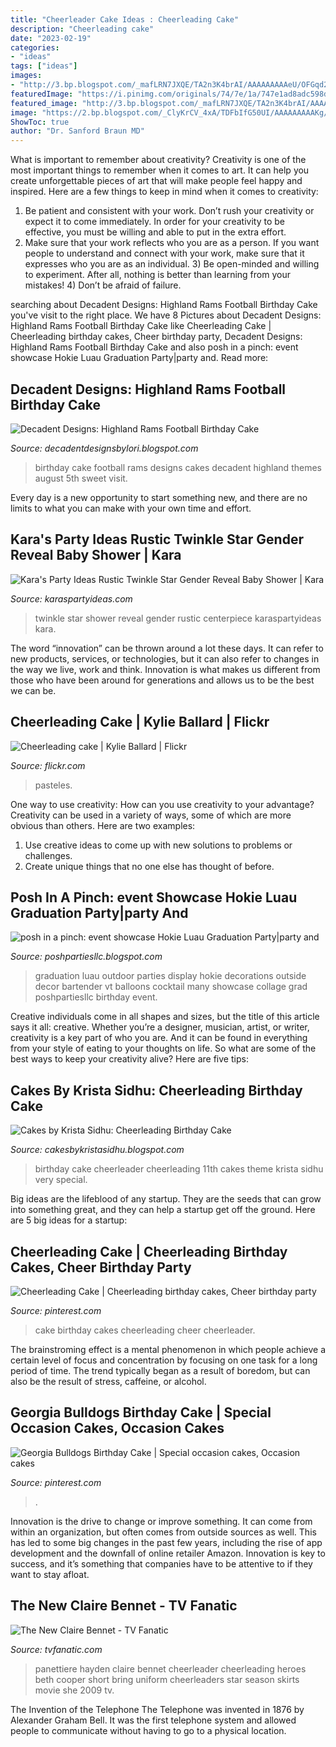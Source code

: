 ```yaml
---
title: "Cheerleader Cake Ideas : Cheerleading Cake"
description: "Cheerleading cake"
date: "2023-02-19"
categories:
- "ideas"
tags: ["ideas"]
images:
- "http://3.bp.blogspot.com/_mafLRN7JXQE/TA2n3K4brAI/AAAAAAAAAeU/OFGqd2xTT98/s1600/Picnik+collage+-+hokie+luau+outside.jpg"
featuredImage: "https://i.pinimg.com/originals/74/7e/1a/747e1ad8adc598d80b5e5ae353bcac51.jpg"
featured_image: "http://3.bp.blogspot.com/_mafLRN7JXQE/TA2n3K4brAI/AAAAAAAAAeU/OFGqd2xTT98/s1600/Picnik+collage+-+hokie+luau+outside.jpg"
image: "https://2.bp.blogspot.com/_ClyKrCV_4xA/TDFbIfG50UI/AAAAAAAAAKg/yEwp_GBMSzg/s1600/Paige+Birthday+Cake.jpg"
ShowToc: true
author: "Dr. Sanford Braun MD"
---
```



What is important to remember about creativity?
Creativity is one of the most important things to remember when it comes to art. It can help you create unforgettable pieces of art that will make people feel happy and inspired. Here are a few things to keep in mind when it comes to creativity: 
1) Be patient and consistent with your work. Don’t rush your creativity or expect it to come immediately. In order for your creativity to be effective, you must be willing and able to put in the extra effort. 
2) Make sure that your work reflects who you are as a person. If you want people to understand and connect with your work, make sure that it expresses who you are as an individual. 3) Be open-minded and willing to experiment. After all, nothing is better than learning from your mistakes! 4) Don’t be afraid of failure.

	

		
searching about Decadent Designs: Highland Rams Football Birthday Cake you've visit to the right place. We have 8 Pictures about Decadent Designs: Highland Rams Football Birthday Cake like Cheerleading Cake | Cheerleading birthday cakes, Cheer birthday party, Decadent Designs: Highland Rams Football Birthday Cake and also posh in a pinch: event showcase Hokie Luau Graduation Party|party and. Read more:
		
    
## Decadent Designs: Highland Rams Football Birthday Cake

<img loading=lazy src="http://4.bp.blogspot.com/-_x6EgG354X8/Tla72FXXkUI/AAAAAAAAAME/2XTRTK-U20g/s1600/August%2Bcakes%2B004.JPG" onerror="this.onerror=null;this.src='https://tse1.mm.bing.net/th?id=OIP.jok-mObElqlC3MRRlSnwlgHaJ4&amp;pid=15.1';" alt="Decadent Designs: Highland Rams Football Birthday Cake">

_Source: decadentdesignsbylori.blogspot.com_

>birthday cake football rams designs cakes decadent highland themes august 5th sweet visit. 

	

Every day is a new opportunity to start something new, and there are no limits to what you can make with your own time and effort.

    
## Kara&#039;s Party Ideas Rustic Twinkle Star Gender Reveal Baby Shower | Kara

<img loading=lazy src="https://karaspartyideas.com/wp-content/uploads/2017/06/Rustic-Twinkle-Star-Gender-Reveal-Baby-Shower-via-Karas-Party-Ideas-KarasPartyIdeas.com24.jpg" onerror="this.onerror=null;this.src='https://tse3.mm.bing.net/th?id=OIP.9tSrt9jY26UQKGMUDmagxAHaJ3&amp;pid=15.1';" alt="Kara&#039;s Party Ideas Rustic Twinkle Star Gender Reveal Baby Shower | Kara">

_Source: karaspartyideas.com_

>twinkle star shower reveal gender rustic centerpiece karaspartyideas kara. 

	

The word “innovation” can be thrown around a lot these days. It can refer to new products, services, or technologies, but it can also refer to changes in the way we live, work and think. Innovation is what makes us different from those who have been around for generations and allows us to be the best we can be.

    
## Cheerleading Cake | Kylie Ballard | Flickr

<img loading=lazy src="https://c2.staticflickr.com/6/5127/5243584000_f38961936e_b.jpg" onerror="this.onerror=null;this.src='https://tse1.mm.bing.net/th?id=OIP._7JGPUOGTxDdzsmhhGxUwAHaJ4&amp;pid=15.1';" alt="Cheerleading cake | Kylie Ballard | Flickr">

_Source: flickr.com_

>pasteles. 

	

One way to use creativity: How can you use creativity to your advantage?
Creativity can be used in a variety of ways, some of which are more obvious than others. Here are two examples: 
1. Use creative ideas to come up with new solutions to problems or challenges.
2. Create unique things that no one else has thought of before.

    
## Posh In A Pinch: event Showcase Hokie Luau Graduation Party|party And

<img loading=lazy src="http://3.bp.blogspot.com/_mafLRN7JXQE/TA2n3K4brAI/AAAAAAAAAeU/OFGqd2xTT98/s1600/Picnik+collage+-+hokie+luau+outside.jpg" onerror="this.onerror=null;this.src='https://tse4.mm.bing.net/th?id=OIP.eDSPTOvW9G16EzyLxmpd-AHaHa&amp;pid=15.1';" alt="posh in a pinch: event showcase Hokie Luau Graduation Party|party and">

_Source: poshpartiesllc.blogspot.com_

>graduation luau outdoor parties display hokie decorations outside decor bartender vt balloons cocktail many showcase collage grad poshpartiesllc birthday event. 

	

Creative individuals come in all shapes and sizes, but the title of this article says it all: creative. Whether you’re a designer, musician, artist, or writer, creativity is a key part of who you are. And it can be found in everything from your style of eating to your thoughts on life. So what are some of the best ways to keep your creativity alive? Here are five tips: 

    
## Cakes By Krista Sidhu: Cheerleading Birthday Cake

<img loading=lazy src="https://2.bp.blogspot.com/_ClyKrCV_4xA/TDFbIfG50UI/AAAAAAAAAKg/yEwp_GBMSzg/s1600/Paige+Birthday+Cake.jpg" onerror="this.onerror=null;this.src='https://tse1.mm.bing.net/th?id=OIP.tYSyO_nEMs5_w0lhrsAq6QHaLG&amp;pid=15.1';" alt="Cakes by Krista Sidhu: Cheerleading Birthday Cake">

_Source: cakesbykristasidhu.blogspot.com_

>birthday cake cheerleader cheerleading 11th cakes theme krista sidhu very special. 

	

Big ideas are the lifeblood of any startup. They are the seeds that can grow into something great, and they can help a startup get off the ground. Here are 5 big ideas for a startup: 

    
## Cheerleading Cake | Cheerleading Birthday Cakes, Cheer Birthday Party

<img loading=lazy src="https://i.pinimg.com/originals/74/7e/1a/747e1ad8adc598d80b5e5ae353bcac51.jpg" onerror="this.onerror=null;this.src='https://tse1.mm.bing.net/th?id=OIP.z6ULbeysZMxcLqfzX03xqgHaJ4&amp;pid=15.1';" alt="Cheerleading Cake | Cheerleading birthday cakes, Cheer birthday party">

_Source: pinterest.com_

>cake birthday cakes cheerleading cheer cheerleader. 

	

The brainstroming effect is a mental phenomenon in which people achieve a certain level of focus and concentration by focusing on one task for a long period of time. The trend typically began as a result of boredom, but can also be the result of stress, caffeine, or alcohol.

    
## Georgia Bulldogs Birthday Cake | Special Occasion Cakes, Occasion Cakes

<img loading=lazy src="https://i.pinimg.com/originals/1b/70/cd/1b70cdcee6971c0824b8b3aa2e8f2677.jpg" onerror="this.onerror=null;this.src='https://tse3.mm.bing.net/th?id=OIP.D84KlMUKgi534uqwzIYrhgHaJ6&amp;pid=15.1';" alt="Georgia Bulldogs Birthday Cake | Special occasion cakes, Occasion cakes">

_Source: pinterest.com_

>. 

	

Innovation is the drive to change or improve something. It can come from within an organization, but often comes from outside sources as well. This has led to some big changes in the past few years, including the rise of app development and the downfall of online retailer Amazon. Innovation is key to success, and it’s something that companies have to be attentive to if they want to stay afloat.

    
## The New Claire Bennet - TV Fanatic

<img loading=lazy src="https://tv-fanatic-res.cloudinary.com/iu/s--TWKeK9iW--/t_full/cs_srgb,f_auto,fl_strip_profile.lossy,q_auto:420/v1371098823/the-new-claire-bennet.png" onerror="this.onerror=null;this.src='https://tse1.mm.bing.net/th?id=OIP._AM-V1Yyesk6GzKUPr9ZLwAAAA&amp;pid=15.1';" alt="The New Claire Bennet - TV Fanatic">

_Source: tvfanatic.com_

>panettiere hayden claire bennet cheerleader cheerleading heroes beth cooper short bring uniform cheerleaders star season skirts movie she 2009 tv. 

	

The Invention of the Telephone
The Telephone was invented in 1876 by Alexander Graham Bell. It was the first telephone system and allowed people to communicate without having to go to a physical location.

